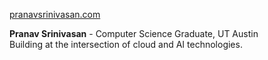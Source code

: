 [pranavsrinivasan.com](pranavsrinivasan.com)

**Pranav Srinivasan** - Computer Science Graduate, UT Austin  
Building at the intersection of cloud and AI technologies.
